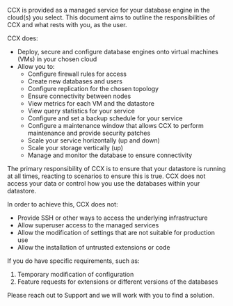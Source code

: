 CCX is provided as a managed service for your database engine in the cloud(s) you select. This document aims to outline the responsibilities of CCX and what rests with you, as the user.

CCX does:

- Deploy, secure and configure database engines onto virtual machines (VMs) in your chosen cloud
- Allow you to:
    - Configure firewall rules for access
    - Create new databases and users
    - Configure replication for the chosen topology
    - Ensure connectivity between nodes
    - View metrics for each VM and the datastore
    - View query statistics for your service
    - Configure and set a backup schedule for your service
    - Configure a maintenance window that allows CCX to perform maintenance and provide security patches
    - Scale your service horizontally (up and down)
    - Scale your storage vertically (up)
    - Manage and monitor the database to ensure connectivity

The primary responsibility of CCX is to ensure that your datastore is running at all times, reacting to scenarios to ensure this is true. CCX does not access your data or control how you use the databases within your datastore.

In order to achieve this, CCX does not:

- Provide SSH or other ways to access the underlying infrastructure
- Allow superuser access to the managed services
- Allow the modification of settings that are not suitable for production use
- Allow the installation of untrusted extensions or code

If you do have specific requirements, such as:

1. Temporary modification of configuration
2. Feature requests for extensions or different versions of the databases

Please reach out to Support and we will work with you to find a solution.
